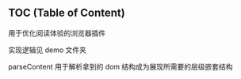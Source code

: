 ## TOC (Table of Content)

用于优化阅读体验的浏览器插件

实现逻辑见 demo 文件夹

parseContent 用于解析拿到的 dom 结构成为展现所需要的层级嵌套结构
